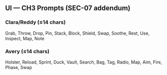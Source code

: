 ## UI — CH3 Prompts (SEC-07 addendum)

### Clara/Reddy (≤14 chars)
Grab, Throw, Drop, Pin, Stack, Block, Shield, Swap, Soothe, Rest, Use, Inspect, Map, Note

### Avery (≤14 chars)
Holster, Reload, Sprint, Duck, Vault, Search, Bag, Tag, Radio, Map, Aim, Fire, Phase, Swap
